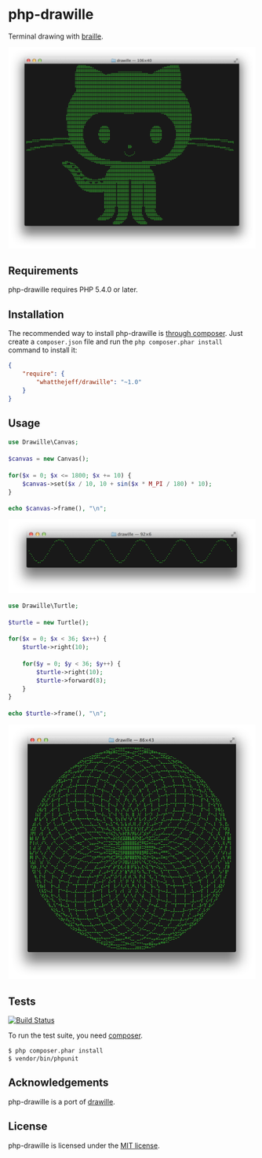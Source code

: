 php-drawille
============

Terminal drawing with [braille](http://en.wikipedia.org/wiki/Braille).

![Octocat example](docs/images/octocat.png)

## Requirements

php-drawille requires PHP 5.4.0 or later.

## Installation

The recommended way to install php-drawille is [through
composer](http://getcomposer.org). Just create a `composer.json` file and
run the `php composer.phar install` command to install it:

~~~json
{
    "require": {
        "whatthejeff/drawille": "~1.0"
    }
}
~~~

## Usage

~~~php
use Drawille\Canvas;

$canvas = new Canvas();

for($x = 0; $x <= 1800; $x += 10) {
    $canvas->set($x / 10, 10 + sin($x * M_PI / 180) * 10);
}

echo $canvas->frame(), "\n";
~~~

![Usage example](docs/images/sin.png)

~~~php
use Drawille\Turtle;

$turtle = new Turtle();

for($x = 0; $x < 36; $x++) {
    $turtle->right(10);

    for($y = 0; $y < 36; $y++) {
        $turtle->right(10);
        $turtle->forward(8);
    }
}

echo $turtle->frame(), "\n";
~~~

![Turtle example](docs/images/turtle.png)

## Tests

[![Build Status](https://travis-ci.org/whatthejeff/php-drawille.png?branch=master)](https://travis-ci.org/whatthejeff/php-drawille)

To run the test suite, you need [composer](http://getcomposer.org).

    $ php composer.phar install
    $ vendor/bin/phpunit

## Acknowledgements

php-drawille is a port of [drawille](https://github.com/asciimoo/drawille).

## License

php-drawille is licensed under the [MIT license](LICENSE).